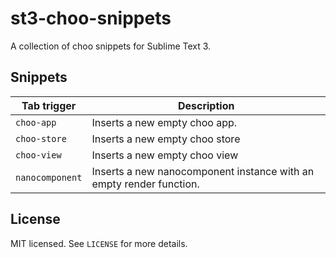 # st3-choo-snippets

A collection of choo snippets for Sublime Text 3.

## Snippets

Tab trigger | Description
--- | ---
`choo-app` | Inserts a new empty choo app.
`choo-store` | Inserts a new empty choo store
`choo-view` | Inserts a new empty choo view 
`nanocomponent` | Inserts a new nanocomponent instance with an empty render function.

## License

MIT licensed. See `LICENSE` for more details.

